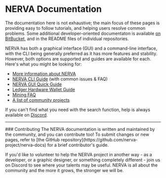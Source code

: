 # NERVA Documentation
The documentation here is not exhaustive; the main focus of these pages is providing easy to follow tutorials, and helping users resolve common problems. Some additional developer-oriented documentaton is available [on BitBucket](https://bitbucket.org/snippets/nerva-project/), and in the README files of individual repositories.

NERVA has both a graphical interface (GUI) and a command-line interface, with the CLI being generally preferred as it has more features and stability. However, both options are supported and guides are available for each. Here's what you might be looking for:

* [More information about NERVA](about/)
* [NERVA CLI Guide](guides/cli/) (with common issues & FAQ)
* [NERVA GUI Quick Guide](guides/gui/)
* [Ledger Hardware Wallet Guide](guides/ledger/)
* [Mining FAQ](guides/mining/)
* [A list of community projects](projects/)

If you can't find what you need with the search function, help is always available on [Discord](https://discord.gg/jsdbEns).

<hr>
### Contributing
The NERVA documentation is written and maintained by the community, and you can contribute too! To submit changes or new pages, refer to [the GitHub repository](https://github.com/nerva-project/nerva-docs) for a brief contributor's guide.

If you'd like to volunteer to help the NERVA project in another way - as a developer, or a graphic designer, or something completely different - join us on Discord to see where your talents may be useful. NERVA is all about the community and the more it grows, the stronger we will be.
